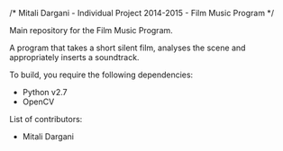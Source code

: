 /* Mitali Dargani - Individual Project 2014-2015 - Film Music Program */

Main repository for the Film Music Program.

A program that takes a short silent film, analyses the scene and appropriately inserts a soundtrack.

To build, you require the following dependencies:

- Python v2.7
- OpenCV

List of contributors:

- Mitali Dargani



